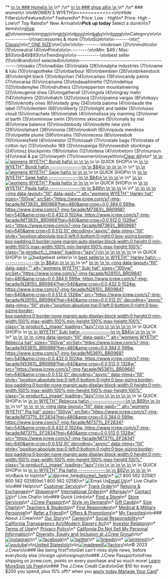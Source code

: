 "*   [\n    \n    ### Home\n    \n    ](/)\n*   /\n*   [\n    \n    ### shop all\n    \n    ](/all)\n*   /\n*   ### women\n    \n\nWOMEN'S WYETH\n=============\n\nHide Filters\n\nFeatured\n\n*   Featured\n*   Price: Low - High\n*   Price: High - Low\n*   Top Rated\n*   New Arrival\n\n**Pick up today** Select a store\n\n7 items\n\n[shop all](/all/?crawl=no)\n\nwomen\n\n[men](/all/mens?crawl=no)\n\n[girls](/all/girls?crawl=no)\n\n[boys](/all/boys?crawl=no)\n\n[baby](/all/baby?crawl=no)\n\n[home](/all/home?crawl=no)\n\nCategory\n\n\n------------\n\n[](/all/womens?sub-categories=womens-shopall-accessoriesAndMore&brand=WYETH&crawl=no)accessories & more (7)\n\nSize\n\n\n--------\n\n[*   Classic](/all/womens?brand=WYETH&crawl=no&fit=Classic)\n\n[*   ONE SIZE](/all/womens?brand=WYETH&crawl=no&size=ONE%20SIZE)\n\nColor\n\n\n---------\n\n[](/all/womens?brand=WYETH&crawl=no&l_color=root-brown)brown (2)\n\n[](/all/womens?brand=WYETH&crawl=no&l_color=root-multicolor)multicolor (1)\n\n[](/all/womens?brand=WYETH&crawl=no&l_color=root-neutral)neutral (4)\n\nPrice\n\n\n---------\n\nMin: $49 / Max: $93\n\n$49$93\n\nTrending\n\n\n------------\n\n[](/all/womens?brand=WYETH&crawl=no&trending=bestSeller)best seller (1)\n\nBrand\n\n1 selected[](/all/womens?crawl=no)\n\n\n\n\n-----------------------------------------------\n\n[](/all/womens?brand=AAKS,WYETH&crawl=no)aaks (7)\n\n[](/all/womens?brand=ADIDAS,WYETH&crawl=no)adidas (3)\n\n[](/all/womens?brand=ALALA,WYETH&crawl=no)alala (28)\n\n[](/all/womens?brand=ALPHA%20INDUSTRIES,WYETH&crawl=no)alpha industries (7)\n\n[](/all/womens?brand=AME%20%26%20LULU,WYETH&crawl=no)ame & lulu (10)\n\n[](/all/womens?brand=APOTHEKE,WYETH&crawl=no)apotheke (2)\n\n[](/all/womens?brand=BARBOUR,WYETH&crawl=no)barbour (6)\n\n[](/all/womens?brand=BEMBIEN,WYETH&crawl=no)bembien (26)\n\n[](/all/womens?brand=Birkenstock,WYETH&crawl=no)birkenstock (8)\n\n[](/all/womens?brand=BRIGHT%20BLACK,WYETH&crawl=no)bright black (3)\n\n[](/all/womens?brand=BYCHARI,WYETH&crawl=no)bychari (14)\n\n[](/all/womens?brand=CAMPO,WYETH&crawl=no)campo (19)\n\n[](/all/womens?brand=CANDY%20PAINTS,WYETH&crawl=no)candy paints (7)\n\n[](/all/womens?brand=CARAA,WYETH&crawl=no)caraa (5)\n\n[](/all/womens?brand=CARIUMA,WYETH&crawl=no)cariuma (3)\n\n[](/all/womens?brand=DAUPHINETTE,WYETH&crawl=no)dauphinette (12)\n\n[](/all/womens?brand=DEHIYA,WYETH&crawl=no)dehiya (12)\n\n[](/all/womens?brand=DEMYLEE,WYETH&crawl=no)demylee (1)\n\n[](/all/womens?brand=DRUTHERS,WYETH&crawl=no)druthers (2)\n\n[](/all/womens?brand=EPPERSON%20MOUNTAINEERING,WYETH&crawl=no)epperson mountaineering (2)\n\n[](/all/womens?brand=EUGENIA%20SHEA,WYETH&crawl=no)eugenia shea (3)\n\n[](/all/womens?brand=GATHERALL,WYETH&crawl=no)gatherall (2)\n\n[](/all/womens?brand=GOLA,WYETH&crawl=no)gola (4)\n\n[](/all/womens?brand=GRAY%20MALIN,WYETH&crawl=no)gray malin (14)\n\n[](/all/womens?brand=HANRO,WYETH&crawl=no)hanro (20)\n\n[](/all/womens?brand=HATCH,WYETH&crawl=no)hatch (32)\n\n[](/all/womens?brand=IXOQ,WYETH&crawl=no)ixoq (3)\n\n[](/all/womens?brand=JOANNA%20VARGAS,WYETH&crawl=no)joanna vargas (8)\n\n[](/all/womens?brand=KAYU,WYETH&crawl=no)kayu (15)\n\n[](/all/womens?brand=KNOTTY%20ONES,WYETH&crawl=no)knotty ones (6)\n\n[](/all/womens?brand=LADY%20GREY,WYETH&crawl=no)lady grey (34)\n\n[](/all/womens?brand=LA%20PALOMA,WYETH&crawl=no)la paloma (4)\n\n[](/all/womens?brand=LAUDE%20THE%20LABEL,WYETH&crawl=no)laude the label (17)\n\n[](/all/womens?brand=LEMLEM,WYETH&crawl=no)lemlem (66)\n\n[](/all/womens?brand=LIBERTY,WYETH&crawl=no)liberty (22)\n\n[](/all/womens?brand=LIGHT%20AND%20LADDER,WYETH&crawl=no)light and ladder (5)\n\n[](/all/womens?brand=LUSSO%20CLOUD,WYETH&crawl=no)lusso cloud (5)\n\n[](/all/womens?brand=MACHETE,WYETH&crawl=no)machete (9)\n\n[](/all/womens?brand=MATEK,WYETH&crawl=no)matek (4)\n\n[](/all/womens?brand=MELISSA%20JOY%20MANNING,WYETH&crawl=no)melissa joy manning (3)\n\n[](/all/womens?brand=MER%20ST%20BARTH,WYETH&crawl=no)mer st barth (3)\n\n[](/all/womens?brand=MINNOW%20SWIM,WYETH&crawl=no)minnow swim (3)\n\n[](/all/womens?brand=MS%20SKINCARE,WYETH&crawl=no)ms skincare (5)\n\n[](/all/womens?brand=NAILS%20BY%20MEI,WYETH&crawl=no)nails by mei (6)\n\n[](/all/womens?brand=NEW%20BALANCE,WYETH&crawl=no)new balance (5)\n\n[](/all/womens?brand=ODDOBODY,WYETH&crawl=no)oddobody (4)\n\n[](/all/womens?brand=ODETTE%20NEW%20YORK,WYETH&crawl=no)odette new york (26)\n\n[](/all/womens?brand=OLIPHANT,WYETH&crawl=no)oliphant (38)\n\n[](/all/womens?brand=ONIA,WYETH&crawl=no)onia (38)\n\n[](/all/womens?brand=OOKIOH,WYETH&crawl=no)ookioh (6)\n\n[](/all/womens?brand=PAULA%20MENDOZA,WYETH&crawl=no)paula mendoza (1)\n\n[](/all/womens?brand=PETITE%20PLUME,WYETH&crawl=no)petite plume (59)\n\n[](/all/womens?brand=RAINS,WYETH&crawl=no)rains (10)\n\n[](/all/womens?brand=RECESS,WYETH&crawl=no)recess (8)\n\n[](/all/womens?brand=REEBOK,WYETH&crawl=no)reebok (10)\n\n[](/all/womens?brand=REISFIELD,WYETH&crawl=no)reisfield (4)\n\n[](/all/womens?brand=REISTOR,WYETH&crawl=no)reistor (21)\n\n[](/all/womens?brand=SAALT,WYETH&crawl=no)saalt (7)\n\n[](/all/womens?brand=STATE%20BAGS,WYETH&crawl=no)state bags (1)\n\n[](/all/womens?brand=STATE%20OF%20COTTON%20NYC,WYETH&crawl=no)state of cotton nyc (13)\n\n[](/all/womens?brand=STUDIO%20189,WYETH&crawl=no)studio 189 (3)\n\n[](/all/womens?brand=SUPERGA,WYETH&crawl=no)superga (5)\n\n[](/all/womens?brand=SWEDISH%20STOCKINGS,WYETH&crawl=no)swedish stockings (24)\n\n[](/all/womens?brand=SZ%20BLOCKPRINTS,WYETH&crawl=no)sz blockprints (18)\n\n[](/all/womens?brand=TALON,WYETH&crawl=no)talon (12)\n\n[](/all/womens?brand=TEVA,WYETH&crawl=no)teva (4)\n\n[](/all/womens?brand=TRETORN,WYETH&crawl=no)tretorn (3)\n\n[](/all/womens?brand=UNSUN,WYETH&crawl=no)unsun (4)\n\n[](/all/womens?brand=WAL%20%26%20PAI,WYETH&crawl=no)wal & pai (2)\n\n[](/all/womens?crawl=no)wyeth (7)\n\nwomen[](/all/?crawl=no)\n\nwyeth[](/all/womens?crawl=no)\n\n[Clear All](/all/?crawl=no)\n\n*   [\n    \n    ![womens WYETH™ Bondi hat](https://www.jcrew.com/s7-img-facade/N2810_EC5741?hei=640&crop=0,0,512,0)\n    \n    \n    \n    ](/p/womens/categories/accessories/scarves-hats/hats/wyeth-bondi-hat/N2810?display=standard&fit=Classic&color_name=multi&colorProductCode=N2810)\n    \n    QUICK SHOP\n    \n    [\n    \n    WYETH™ Bondi hat\n    ----------------\n    \n    $84\n    \n    \n    \n    ](/p/womens/categories/accessories/scarves-hats/hats/wyeth-bondi-hat/N2810?display=standard&fit=Classic&color_name=multi&colorProductCode=N2810)\n    \n*   [\n    \n    ![womens WYETH™ Sage hat](https://www.jcrew.com/s7-img-facade/M7380_BR0968?hei=640&crop=0,0,512,0)\n    \n    \n    \n    ](/p/womens/categories/accessories/scarves-hats/hats/wyeth-sage-hat/M7380?display=standard&fit=Classic&color_name=natural&colorProductCode=M7380)\n    \n    QUICK SHOP\n    \n    [\n    \n    WYETH™ Sage hat\n    ---------------\n    \n    $84\n    \n    \n    \n    ](/p/womens/categories/accessories/scarves-hats/hats/wyeth-sage-hat/M7380?display=standard&fit=Classic&color_name=natural&colorProductCode=M7380)\n    \n*   [\n    \n    ![womens WYETH™ Paula hat](https://www.jcrew.com/s7-img-facade/M1066_BR0968?hei=640&crop=0,0,512,0)\n    \n    \n    \n    ](/p/womens/categories/accessories/scarves-hats/hats/wyeth-paula-hat/M1066?display=standard&fit=Classic&color_name=natural&colorProductCode=M1066)\n    \n    QUICK SHOP\n    \n    [\n    \n    WYETH™ Paula hat\n    ----------------\n    \n    $49\n    \n    \n    \n    ](/p/womens/categories/accessories/scarves-hats/hats/wyeth-paula-hat/M1066?display=standard&fit=Classic&color_name=natural&colorProductCode=M1066)\n    \n*   [\n    \n    ![womens WYETH™ Harley hat](data:image/gif;base64,R0lGODlhAQABAIAAAAAAAP///yH5BAEAAAAALAAAAAABAAEAAAIBRAA7)\n    \n    <img data-layout=\"fill\" data-qaid=\"\" alt=\"womens WYETH™ Harley hat\" sizes=\"100vw\" srcSet=\"https://www.jcrew.com/s7-img-facade/M7383\\_BR0968?hei=480&amp;crop=0,0,384,0 599w, https://www.jcrew.com/s7-img-facade/M7383\\_BR0968?hei=540&amp;crop=0,0,432,0 1024w, https://www.jcrew.com/s7-img-facade/M7383\\_BR0968?hei=640&amp;crop=0,0,512,0 1328w\" src=\"https://www.jcrew.com/s7-img-facade/M7383\\_BR0968?hei=640&amp;crop=0,0,512,0\" decoding=\"async\" data-nimg=\"fill\" style=\"position:absolute;top:0;left:0;bottom:0;right:0;box-sizing:border-box;padding:0;border:none;margin:auto;display:block;width:0;height:0;min-width:100%;max-width:100%;min-height:100%;max-height:100%\" class=\"js-product\\_\\_image\" loading=\"lazy\"/>\n    \n    \n    \n    \n    \n    ](/p/womens/categories/accessories/scarves-hats/hats/wyeth-harley-hat/M7383?display=standard&fit=Classic&color_name=natural&colorProductCode=M7383)\n    \n    QUICK SHOP\n    \n    ![badge](https://www.jcrew.com/s7-img-facade/TS)best seller\n    \n    [best seller\n    \n    WYETH™ Harley hat\n    -----------------\n    \n    $84\n    \n    \n    \n    ](/p/womens/categories/accessories/scarves-hats/hats/wyeth-harley-hat/M7383?display=standard&fit=Classic&color_name=natural&colorProductCode=M7383)\n    \n*   [\n    \n    ![womens WYETH™ Suki hat](data:image/gif;base64,R0lGODlhAQABAIAAAAAAAP///yH5BAEAAAAALAAAAAABAAEAAAIBRAA7)\n    \n    <img data-layout=\"fill\" data-qaid=\"\" alt=\"womens WYETH™ Suki hat\" sizes=\"100vw\" srcSet=\"https://www.jcrew.com/s7-img-facade/N2815\\_BR0984?hei=480&amp;crop=0,0,384,0 599w, https://www.jcrew.com/s7-img-facade/N2815\\_BR0984?hei=540&amp;crop=0,0,432,0 1024w, https://www.jcrew.com/s7-img-facade/N2815\\_BR0984?hei=640&amp;crop=0,0,512,0 1328w\" src=\"https://www.jcrew.com/s7-img-facade/N2815\\_BR0984?hei=640&amp;crop=0,0,512,0\" decoding=\"async\" data-nimg=\"fill\" style=\"position:absolute;top:0;left:0;bottom:0;right:0;box-sizing:border-box;padding:0;border:none;margin:auto;display:block;width:0;height:0;min-width:100%;max-width:100%;min-height:100%;max-height:100%\" class=\"js-product\\_\\_image\" loading=\"lazy\"/>\n    \n    \n    \n    \n    \n    ](/p/womens/categories/accessories/scarves-hats/hats/wyeth-suki-hat/N2815?display=standard&fit=Classic&color_name=brown&colorProductCode=N2815)\n    \n    QUICK SHOP\n    \n    [\n    \n    WYETH™ Suki hat\n    ---------------\n    \n    $84\n    \n    \n    \n    ](/p/womens/categories/accessories/scarves-hats/hats/wyeth-suki-hat/N2815?display=standard&fit=Classic&color_name=brown&colorProductCode=N2815)\n    \n*   [\n    \n    ![womens WYETH™ Rebecca hat](data:image/gif;base64,R0lGODlhAQABAIAAAAAAAP///yH5BAEAAAAALAAAAAABAAEAAAIBRAA7)\n    \n    <img data-layout=\"fill\" data-qaid=\"\" alt=\"womens WYETH™ Rebecca hat\" sizes=\"100vw\" srcSet=\"https://www.jcrew.com/s7-img-facade/N5361\\_BR0968?hei=480&amp;crop=0,0,384,0 599w, https://www.jcrew.com/s7-img-facade/N5361\\_BR0968?hei=540&amp;crop=0,0,432,0 1024w, https://www.jcrew.com/s7-img-facade/N5361\\_BR0968?hei=640&amp;crop=0,0,512,0 1328w\" src=\"https://www.jcrew.com/s7-img-facade/N5361\\_BR0968?hei=640&amp;crop=0,0,512,0\" decoding=\"async\" data-nimg=\"fill\" style=\"position:absolute;top:0;left:0;bottom:0;right:0;box-sizing:border-box;padding:0;border:none;margin:auto;display:block;width:0;height:0;min-width:100%;max-width:100%;min-height:100%;max-height:100%\" class=\"js-product\\_\\_image\" loading=\"lazy\"/>\n    \n    \n    \n    \n    \n    ](/p/womens/categories/accessories/scarves-hats/hats/wyeth-rebecca-hat/N5361?display=standard&fit=Classic&color_name=natural&colorProductCode=N5361)\n    \n    QUICK SHOP\n    \n    [\n    \n    WYETH™ Rebecca hat\n    ------------------\n    \n    $69\n    \n    \n    \n    ](/p/womens/categories/accessories/scarves-hats/hats/wyeth-rebecca-hat/N5361?display=standard&fit=Classic&color_name=natural&colorProductCode=N5361)\n    \n*   [\n    \n    ![womens WYETH™ Pia hat](data:image/gif;base64,R0lGODlhAQABAIAAAAAAAP///yH5BAEAAAAALAAAAAABAAEAAAIBRAA7)\n    \n    <img data-layout=\"fill\" data-qaid=\"\" alt=\"womens WYETH™ Pia hat\" sizes=\"100vw\" srcSet=\"https://www.jcrew.com/s7-img-facade/M7371\\_EF2834?hei=480&amp;crop=0,0,384,0 599w, https://www.jcrew.com/s7-img-facade/M7371\\_EF2834?hei=540&amp;crop=0,0,432,0 1024w, https://www.jcrew.com/s7-img-facade/M7371\\_EF2834?hei=640&amp;crop=0,0,512,0 1328w\" src=\"https://www.jcrew.com/s7-img-facade/M7371\\_EF2834?hei=640&amp;crop=0,0,512,0\" decoding=\"async\" data-nimg=\"fill\" style=\"position:absolute;top:0;left:0;bottom:0;right:0;box-sizing:border-box;padding:0;border:none;margin:auto;display:block;width:0;height:0;min-width:100%;max-width:100%;min-height:100%;max-height:100%\" class=\"js-product\\_\\_image\" loading=\"lazy\"/>\n    \n    \n    \n    \n    \n    ](/p/womens/categories/accessories/scarves-hats/hats/wyeth-pia-hat/M7371?display=standard&fit=Classic&color_name=nude&colorProductCode=M7371)\n    \n    QUICK SHOP\n    \n    [\n    \n    WYETH™ Pia hat\n    --------------\n    \n    $92\n    \n    \n    \n    ](/p/womens/categories/accessories/scarves-hats/hats/wyeth-pia-hat/M7371?display=standard&fit=Classic&color_name=nude&colorProductCode=M7371)\n    \n\nBack to top\n\n*   ![@jcrew_help](/next-static/images/sidecar-modules/footer/twitter-2.svg)[@jcrew\\_help](https://twitter.com/jcrew_help)\n*   ![1 800 562 0258](/next-static/images/sidecar-modules/footer/phone-2.svg)[1 800 562 0258](tel:1 800 562 0258)\n*   ![Email Us](/next-static/images/sidecar-modules/footer/email.svg)[Email Us](mailto:help@jcrew.com)\n*   Live Chat\n    \n\n### Help\n\n*   [Customer Service](/help/customer-service)\n*   [Track Order](/help/order-status)\n*   [Returns & Exchanges](/help/returns-exchanges)\n*   [Shipping](/help/shipping-handling)\n*   [International Orders](/help/international-orders)\n*   [Afterpay](/afterpay-faq)\n*   [Contact Us](/help/contact-us)\n*   Live Chat\n    \n\n### Quick Links\n\n*   [Find a Store](https://stores.jcrew.com/search)\n*   [Store Services](/s/store-services)\n*   [J.Crew Passport](/s/rewards)\n*   [Style on Demand](/s/style-on-demand)\n*   [Gift Cards](/help/gift-card)\n*   [Size Charts](/r/size-charts)\n*   [Teachers & Students](/s/teacher-student-discount)\n*   [First Responders](/s/military-medical-first-responder-discount)\n*   [Medical & Military Personnel](/s/military-medical-first-responder-discount)\n*   [Refer a Friend](/share)\n*   [Offers & Promotions](/best-deals)\n*   [My Favorites](/favorites)\n\n### About J.Crew\n\n*   [Our Story](/s/aboutus)\n*   [Careers](https://jobs.jcrew.com)\n*   [Social Responsibility](/s/corporate-responsibility)\n*   [California Transparency Act/Modern Slavery Act](/s/CSR-california-transparency-act)\n*   [Investor Relations](https://investors.jcrew.com)\n*   [Terms of Use](/help/terms-of-use)\n*   [Privacy Policy](/help/privacy-policy)\n*   [California Do Not Sell My Personal Information](https://jcrew.clarip.com/dsr/create?brand=jcrew&type=3)\n*   [Diversity, Equity and Inclusion at J.Crew Group](/s/diversity-equity-inclusion)\n\n*   [![instagram](/next-static/images/sidecar-modules/footer/instagram-2.svg)](http://instagram.com/jcrew)\n*   [![facebook](/next-static/images/sidecar-modules/footer/facebook-2.svg)](https://www.facebook.com/jcrew)\n*   [![twitter](/next-static/images/sidecar-modules/footer/twitter-2.svg)](https://twitter.com/jcrew)\n*   [![linkedin](/next-static/images/sidecar-modules/footer/linkedin.svg)](https://www.linkedin.com/company/j-crew)\n*   [![pinterest](/next-static/images/sidecar-modules/footer/pinterest-2.svg)](http://pinterest.com/jcrew/)\n*   [![youtube](/next-static/images/sidecar-modules/footer/youtube-2.svg)](http://www.youtube.com/user/jcrewinsider)\n\n[United States\n\n](/r/context-chooser)\n\n[![madewell](/next-static/images/sidecar-modules/footer/madewell.svg)](https://www.madewell.com)[![factory](/next-static/images/sidecar-modules/navigation/jcrew-factory-logo-black.svg)](https://factory.jcrew.com)\n\n© 2023 J.Crew\n\n### like being first?\n\nGet can't-miss style news, before everybody else.\n\nsign up\n\nsignup\n\n### J.Crew Passport\n\nFree shipping on jcrew.com, points on every purchase and so much more! [Learn More](/s/rewards)[Sign Up Free](/?register=true)\n\n### The J.Crew Credit Card\n\nGet $10 for every $200 you spend, plus 15% off\\* when you [apply today.](/s/credit-card)[Manage Your Card](https://d.comenity.net/jcrew/)"